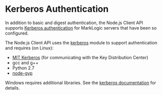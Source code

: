 # Kerberos Authentication

In addition to basic and digest authentication, the Node.js Client API supports [Kerberos authentication](https://docs.marklogic.com/guide/security/external-auth) for MarkLogic servers that have been so configured.

The Node.js Client API uses the [kerberos](https://www.npmjs.com/package/kerberos) module to support authentication and requires (on Linux):

- [MIT Kerberos](http://web.mit.edu/kerberos/dist/) (for communicating with the Key Distribution Center)
- gcc and g++
- Python 2.7
- [node-gyp](https://github.com/nodejs/node-gyp)

Windows requires additional libraries. See the [kerberos documentation](https://www.npmjs.com/package/kerberos) for details.
